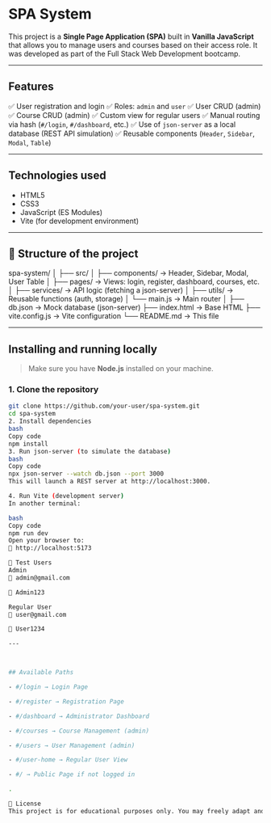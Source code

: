 #  SPA System

This project is a **Single Page Application (SPA)** built in **Vanilla JavaScript** that allows you to manage users and courses based on their access role. It was developed as part of the Full Stack Web Development bootcamp.

---

##  Features

✅ User registration and login
✅ Roles: `admin` and `user`
✅ User CRUD (admin)
✅ Course CRUD (admin)
✅ Custom view for regular users
✅ Manual routing via hash (`#/login`, `#/dashboard`, etc.)
✅ Use of `json-server` as a local database (REST API simulation)
✅ Reusable components (`Header`, `Sidebar`, `Modal`, `Table`)

---

##  Technologies used

- HTML5
- CSS3
- JavaScript (ES Modules)
- Vite (for development environment)

---

## 📁 Structure of the project

spa-system/
│
├── src/
│ ├── components/ → Header, Sidebar, Modal, User Table
│ ├── pages/ → Views: login, register, dashboard, courses, etc.
│ ├── services/ → API logic (fetching a json-server)
│ ├── utils/ → Reusable functions (auth, storage)
│ └── main.js → Main router
│
├── db.json → Mock database (json-server)
├── index.html → Base HTML
├── vite.config.js → Vite configuration
└── README.md → This file

---

##  Installing and running locally

> Make sure you have **Node.js** installed on your machine.

### 1. Clone the repository

```bash
git clone https://github.com/your-user/spa-system.git
cd spa-system
2. Install dependencies
bash
Copy code
npm install
3. Run json-server (to simulate the database)
bash
Copy code
npx json-server --watch db.json --port 3000
This will launch a REST server at http://localhost:3000.

4. Run Vite (development server)
In another terminal:

bash
Copy code
npm run dev
Open your browser to:
📍 http://localhost:5173

👤 Test Users
Admin
📧 admin@gmail.com

🔑 Admin123

Regular User
📧 user@gmail.com

🔑 User1234

---



## Available Paths

- #/login → Login Page

- #/register → Registration Page

- #/dashboard → Administrator Dashboard

- #/courses → Course Management (admin)

- #/users → User Management (admin)

- #/user-home → Regular User View

- #/ → Public Page if not logged in

.

📝 License
This project is for educational purposes only. You may freely adapt and modify it.

